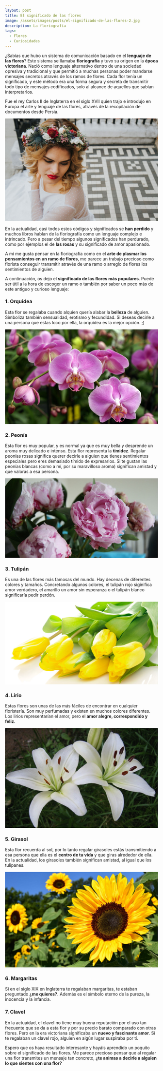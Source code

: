 ```yaml
---
layout: post
title: El significado de las flores
image: /assets/images/posts/el-significado-de-las-flores-2.jpg
description: La floriografía
tags:
  - Flores
  - Curiosidades
---
```


¿Sabías que hubo un sistema de comunicación basado en el **lenguaje de las flores**? Este sistema se llamaba **floriografía** y tuvo su origen en la **época victoriana**. Nació como lenguaje alternativo dentro de una sociedad opresiva y tradicional y que permitió a muchas personas poder mandarse mensajes secretos através de los ramos de flores. Cada flor tenía un significado, y este método era una forma segura y secreta de transmitir todo tipo de mensajes codificados, solo al alcance de aquellos que sabían interpretarlos. 

Fue el rey Carlos II de Inglaterra en el siglo XVII quien trajo e introdujo en Europa el arte y lenguaje de las flores, através de la recopilación de documentos desde Persia.


![El significado de las flores](/assets/images/posts/el-significado-de-las-flores.jpg)

En la actualidad, casi todos estos códigos y significados se **han perdido** y muchos libros hablan de la floriografía como un lenguaje complejo e intrincado. Pero a pesar del tiempo algunos significados han perdurado, como por ejemplos el de **las rosas** y su significado de amor apasionado. 

A mi me gusta pensar en la floriografía como en el **arte de plasmar los pensamientos en un ramo de flores**, me parece un trabajo precioso como florista conseguir transmitir através de una ramo o arreglo de flores los sentimientos de alguien.


A continuación, os dejo el **significado de las flores más populares**. Puede ser útil a la hora de escoger un ramo o también por saber un poco más de este antiguo y curioso lenguaje:

### 1. Orquídea

Esta flor se regalaba cuando alquien quería alabar la **belleza** de alguien. Simboliza también sensualidad, erotismo y fecundidad. Si deseas decirle a una persona que estas loco por ella, la orquídea es la mejor opción. ;)

![El significado de las flores](/assets/images/posts/orquidea.jpg)	
 

### 2. Peonía

Esta flor es muy popular, y es normal ya que es muy bella y desprende un aroma muy delicado e intenso. Esta flor representa la **timidez**. Regalar peonías rosas significa querer decirle a alguien que tienes sentimientos especiales pero eres demasiado tímido de expresarlos. Si te gustan las peonías blancas (como a mí, por su maravilloso aroma) significan amistad y que valoras a esa persona.

![El significado de las flores](/assets/images/posts/peonia.jpg)	

### 3. Tulipán

Es una de las flores más famosas del mundo. Hay decenas de diferentes colores y tamaños. Concretando algunos colores, el tulipán rojo siginifica amor verdadero, el amarillo un amor sin esperanza o el tulipán blanco significaría pedir perdón.

![El significado de las flores](/assets/images/posts/tulipan.jpg)	


### 4. Lirio

Estas flores son unas de las más fáciles de encontrar en cualquier floristería. Son muy perfumadas y existen en muchos colores diferentes. Los lirios representarían el amor, pero el **amor alegre, correspondido y feliz.**

![El significado de las flores](/assets/images/posts/lirio.jpg)	



### 5. Girasol

Esta flor recuerda al sol, por lo tanto regalar girasoles estás transmitiendo a esa persona que ella es el **centro de tu vida** y que giras alrededor de ella. En la actualidad, los girasoles también significan amistad, al igual que los tulipanes.

![El significado de las flores](/assets/images/posts/girasol.jpg)	


### 6. Margaritas

Si en el siglo XIX en Inglaterra te regalaban margaritas, te estaban preguntado **¿me quieres?.** Además es el símbolo eterno de la pureza, la inocencia y la infancia.


### 7. Clavel

En la actuaidad, el clavel no tiene muy buena reputación por el uso tan frecuente que se da a esta flor y por su precio barato comparado con otras flores. Pero en la era victoriana significaba un **nuevo y fascinante amor**. Si te regalaban un clavel rojo, alguien en algún lugar suspiraba por tí.



Espero que os haya resultado interesante y hayáis aprendido un poquito sobre el significado de las flores. Me parece precioso pensar que al regalar una flor transmites un mensaje tan concreto, **¿te animas a decirle a alguien lo que sientes con una flor?**
